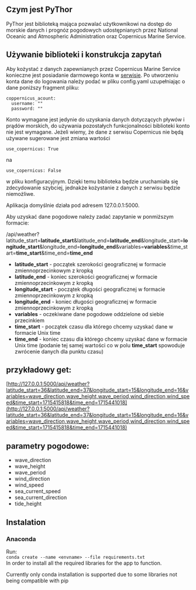 ## Czym jest PyThor
PyThor jest biblioteką mająca pozwalać użytkownikowi na dostęp do morskie danych i prognóz pogodowych udostępnianych przez National Oceanic and Atmospheric Administration oraz Copernicus Marine Service.

## Używanie biblioteki i konstrukcja zapytań
Aby kożystać z danych zapewnianych przez Copernicus Marine Service konieczne jest posiadanie darmowego konta w [serwisie](https://data.marine.copernicus.eu/register). Po utworzeniu konta dane do logowania należy podać w pliku config.yaml uzupełniając o dane poniższy fragment pliku:
```
coppernicus_acount:
  username: ""
  password: ""
```
Konto wymagane jest jedynie do uzyskania danych dotyczących pływów i prądów morskich, do używania pozostałych funkcjonalności biblioteki konto nie jest wymagane. Jeżeli wiemy, że dane z serwisu Copernicus nie będą używane sugerowane jest zmiana wartości 
```
use_copernicus: True
```
na 
```
use_copernicus: False
```
w pliku konfiguracyjnym. Dzięki temu biblioteka będzie uruchamiała się zdecydowanie szybciej, jednakże kożystanie z danych z serwisu będzie niemożliwe.

Aplikacja domyślnie działa pod adresem 127.0.0.1:5000.

Aby uzyskać dane pogodowe należy zadać zapytanie w ponmiższym formacie:

/api/weather?latitude_start=**latitude_start**&latitude_end=**latitude_end**&longitude_start=**longitude_start**&longitude_end=**longitude_end**&variables=**variables**&time_start=**time_start**&time_end=**time_end**

- **latitude_start** - początek szerokości geograficznej w formacie zmiennoprzecinkowym z kropką
- **latitude_end** - koniec szerokości geograficznej w formacie zmiennoprzecinkowym z kropką
- **longitude_start** - początek długości geograficznej w formacie zmiennoprzecinkowym z kropką
- **longitude_end** - koniec długości geograficznej w formacie zmiennoprzecinkowym z kropką
- **variables** - oczekiwane dane pogodowe oddzielone od siebie przecinkiem
- **time_start** - początek czasu dla którego chcemy uzyskać dane w formacie Unix time
- **time_end** - koniec czasu dla którego chcemy uzyskać dane w formacie Unix time (podanie tej samej wartości co w polu **time_start** spowoduje zwrócenie danych dla punktu czasu)


## przykładowy get:
[http://127.0.0.1:5000/api/weather?latitude_start=36&latitude_end=37&longitude_start=15&longitude_end=16&variables=wave_direction,wave_height,wave_period,wind_direction,wind_speed&time_start=1715415818&time_end=1715441018](http://127.0.0.1:5000/api/weather?latitude_start=36&latitude_end=37&longitude_start=15&longitude_end=16&variables=wave_direction,wave_height,wave_period,wind_direction,wind_speed&time_start=1715415818&time_end=1715441018)

## parametry pogodowe:
- wave_direction
- wave_height
- wave_period
- wind_direction
- wind_speed
- sea_current_speed
- sea_current_direction
- tide_height

## Instalation
### Anaconda
Run: \
    ```conda create --name <envname> --file requirements.txt``` \
In order to install all the required libraries for the app to function.

Currently only conda installation is supported due to some libraries not being compatible with pip